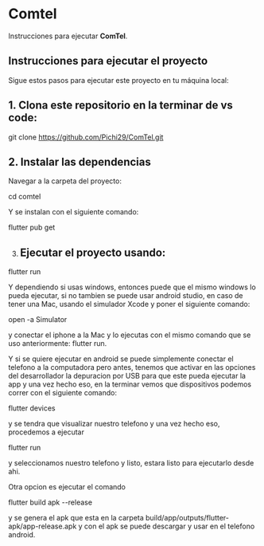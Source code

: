 # Comtel

Instrucciones para ejecutar **ComTel**.

## Instrucciones para ejecutar el proyecto

Sigue estos pasos para ejecutar este proyecto en tu máquina local:

## 1. Clona este repositorio en la terminar de vs code:

git clone https://github.com/Pichi29/ComTel.git

## 2. Instalar las dependencias
Navegar a la carpeta del proyecto:

cd comtel

Y se instalan con el siguiente comando:

flutter pub get

3. ## Ejecutar el proyecto usando:

flutter run

Y dependiendo si usas windows, entonces puede que el mismo windows lo pueda ejecutar, si no tambien se puede usar android studio, en caso de tener una Mac, usando el simulador Xcode y poner el siguiente comando:

open -a Simulator

y conectar el iphone a la Mac y lo ejecutas con el mismo comando que se uso anteriormente:
flutter run. 

Y si se quiere ejecutar en android se puede simplemente conectar el telefono a la computadora pero antes, tenemos que activar en las opciones del desarrollador la depuracion por USB para que este pueda ejecutar la app y una vez hecho eso, en la terminar vemos que dispositivos podemos correr con el siguiente comando:

flutter devices 

y se tendra que visualizar nuestro telefono y una vez hecho eso, procedemos a ejecutar 

flutter run 

y seleccionamos nuestro telefono y listo, estara listo para ejecutarlo desde ahi.

Otra opcion es ejecutar el comando 

flutter build apk --release

y se genera el apk que esta en la carpeta build/app/outputs/flutter-apk/app-release.apk y con el apk se puede descargar y usar en el telefono android.